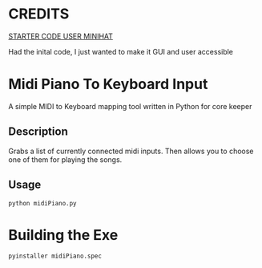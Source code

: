 # CREDITS
[STARTER CODE USER MINIHAT](https://steamcommunity.com/app/1621690/discussions/0/5514142341105205082/)

Had the inital code, I just wanted to make it GUI and user accessible

# Midi Piano To Keyboard Input
A simple MIDI to Keyboard mapping tool written in Python for core keeper

## Description
Grabs a list of currently connected midi inputs. Then allows you to choose one of them for playing the songs.

## Usage
`python midiPiano.py`

# Building the Exe
`pyinstaller midiPiano.spec`
